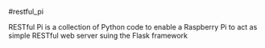 #restful_pi

RESTful Pi is a collection of Python code to enable a Raspberry Pi to act as simple RESTful web server suing the Flask framework